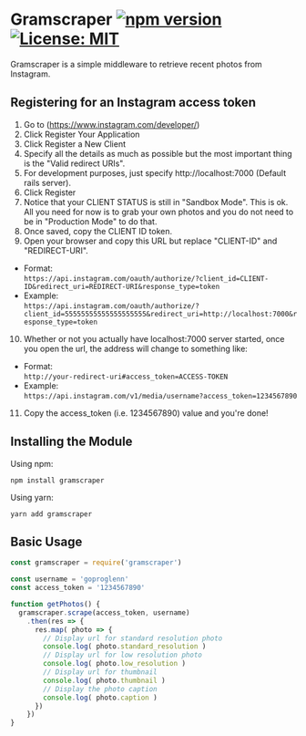 # Gramscraper [![npm version](https://badge.fury.io/js/gramscraper.svg)](https://badge.fury.io/js/gramscraper) [![License: MIT](https://img.shields.io/badge/License-MIT-yellow.svg)](https://opensource.org/licenses/MIT)
Gramscraper is a simple middleware to retrieve recent photos from Instagram.

## Registering for an Instagram access token
1. Go to (https://www.instagram.com/developer/)
2. Click Register Your Application
3. Click Register a New Client
4. Specify all the details as much as possible but the most important thing is the "Valid redirect URIs".
5. For development purposes, just specify http://localhost:7000 (Default rails server).
6. Click Register
7. Notice that your CLIENT STATUS is still in "Sandbox Mode". This is ok. All you need for now is to grab your own photos and you do not need to be in "Production Mode" to do that.
8. Once saved, copy the CLIENT ID token.
9. Open your browser and copy this URL but replace "CLIENT-ID" and "REDIRECT-URI".    
* Format:   
`https://api.instagram.com/oauth/authorize/?client_id=CLIENT-ID&redirect_uri=REDIRECT-URI&response_type=token`    
* Example:    
`https://api.instagram.com/oauth/authorize/?client_id=55555555555555555555&redirect_uri=http://localhost:7000&response_type=token`    
10. Whether or not you actually have localhost:7000 server started, once you open the url, the address will change to something like:   
* Format:   
`http://your-redirect-uri#access_token=ACCESS-TOKEN`    
* Example:    
`https://api.instagram.com/v1/media/username?access_token=1234567890`   
11. Copy the access_token (i.e. 1234567890) value and you're done!


## Installing the Module
Using npm:
```
npm install gramscraper
```
Using yarn:
```
yarn add gramscraper
```

## Basic Usage
```javascript
const gramscraper = require('gramscraper')

const username = 'goproglenn'
const access_token = '1234567890'

function getPhotos() {
  gramscraper.scrape(access_token, username)
    .then(res => {
      res.map( photo => {
        // Display url for standard resolution photo
        console.log( photo.standard_resolution )
        // Display url for low resolution photo
        console.log( photo.low_resolution )
        // Display url for thumbnail
        console.log( photo.thumbnail )
        // Display the photo caption
        console.log( photo.caption )
      })
    })
}
```